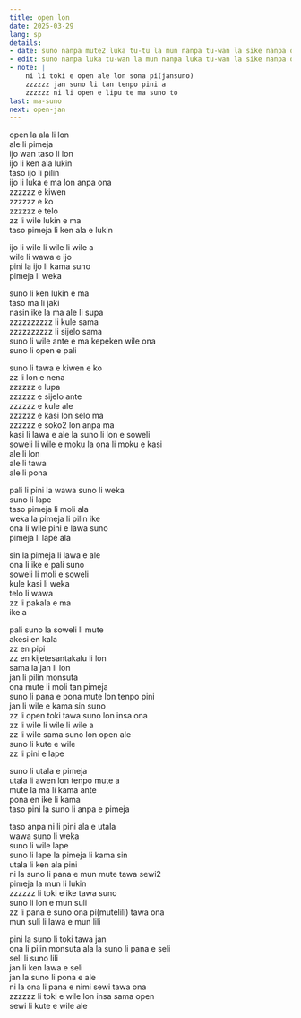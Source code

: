 ```yaml
---
title: open lon
date: 2025-03-29
lang: sp
details:
- date: suno nanpa mute2 luka tu-tu la mun nanpa tu-wan la sike nanpa owe mute2 mute2 wan  
- edit: suno nanpa luka tu-wan la mun nanpa luka tu-wan la sike nanpa owe mute2 wan  
- note: |
    ni li toki e open ale lon sona pi(jansuno)  
    zzzzzz jan suno li tan tenpo pini a  
    zzzzzz ni li open e lipu te ma suno to
last: ma-suno
next: open-jan
---
```


open la ala li lon  
ale li pimeja  
ijo wan taso li lon  
ijo li ken ala lukin  
taso ijo li pilin  
ijo li luka e ma lon anpa ona  
zzzzzz e kiwen  
zzzzzz e ko  
zzzzzz e telo  
zz li wile lukin e ma  
taso pimeja li ken ala e lukin  

ijo li wile li wile li wile a  
wile li wawa e ijo  
pini la ijo li kama suno  
pimeja li weka  

suno li ken lukin e ma  
taso ma li jaki  
nasin ike la ma ale li supa  
zzzzzzzzzz li kule sama  
zzzzzzzzzz li sijelo sama  
suno li wile ante e ma kepeken wile ona  
suno li open e pali  

suno li tawa e kiwen e ko  
zz li lon e nena  
zzzzzz e lupa  
zzzzzz e sijelo ante  
zzzzzz e kule ale  
zzzzzz e kasi lon selo ma  
zzzzzz e soko2 lon anpa ma  
kasi li lawa e ale la suno li lon e soweli  
soweli li wile e moku la ona li moku e kasi  
ale li lon  
ale li tawa  
ale li pona

pali li pini la wawa suno li weka  
suno li lape  
taso pimeja li moli ala  
weka la pimeja li pilin ike  
ona li wile pini e lawa suno  
pimeja li lape ala

sin la pimeja li lawa e ale  
ona li ike e pali suno  
soweli li moli e soweli  
kule kasi li weka  
telo li wawa  
zz li pakala e ma  
ike a  

pali suno la soweli li mute  
akesi en kala  
zz en pipi  
zz en kijetesantakalu li lon  
sama la jan li lon  
jan li pilin monsuta  
ona mute li moli tan pimeja  
suno li pana e pona mute lon tenpo pini  
jan li wile e kama sin suno  
zz li open toki tawa suno lon insa ona  
zz li wile li wile li wile a  
zz li wile sama suno lon open ale  
suno li kute e wile  
zz li pini e lape

suno li utala e pimeja  
utala li awen lon tenpo mute a  
mute la ma li kama ante  
pona en ike li kama  
taso pini la suno li anpa e pimeja  

taso anpa ni li pini ala e utala  
wawa suno li weka  
suno li wile lape  
suno li lape la pimeja li kama sin  
utala li ken ala pini  
ni la suno li pana e mun mute tawa sewi2  
pimeja la mun li lukin  
zzzzzz li toki e ike tawa suno  
suno li lon e mun suli  
zz li pana e suno ona pi(mutelili) tawa ona  
mun suli li lawa e mun lili  

pini la suno li toki tawa jan  
ona li pilin monsuta ala la suno li pana e seli  
seli li suno lili  
jan li ken lawa e seli  
jan la suno li pona e ale  
ni la ona li pana e nimi sewi tawa ona  
zzzzzz li toki e wile lon insa sama open  
sewi li kute e wile ale  

